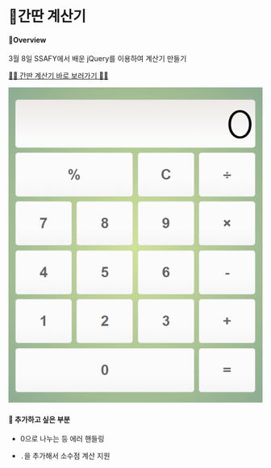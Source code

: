 # 📐간딴 계산기 

#### 📌Overview

3월 8일 SSAFY에서 배운 jQuery를 이용하여 계산기 만들기

[🏃‍♂️ 간딴 계산기 바로 보러가기 🏃‍♂️](https://codepen.io/joylish/pen/RwoeqEm)

<img src="./public/sample.gif" />

#### 📢 추가하고 싶은 부분

- 0으로 나누는 등 에러 핸들링

-  `.`을 추가해서 소수점 계산 지원

